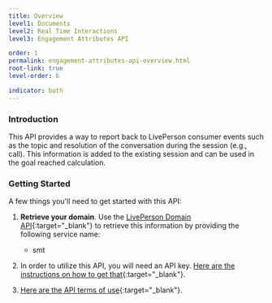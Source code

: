 ```yaml
---
title: Overview
level1: Documents
level2: Real Time Interactions
level3: Engagement Attributes API

order: 1
permalink: engagement-attributes-api-overview.html
root-link: true
level-order: 6

indicator: both
---
```

### Introduction

This API provides a way to report back to LivePerson consumer events such as the topic and resolution of the conversation during the session (e.g., call). This information is added to the existing session and can be used in the goal reached calculation.

### Getting Started

A few things you'll need to get started with this API:

1. **Retrieve your domain**. Use the [LivePerson Domain API](agent-domain-domain-api.html){:target="_blank"} to retrieve this information by providing the following service name:

	* smt

2. In order to utilize this API, you will need an API key. [Here are the instructions on how to get that](guides-gettingstarted.html){:target="_blank"}.

3. [Here are the API terms of use](https://www.liveperson.com/policies/terms-of-use){:target="_blank"}.
